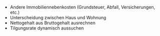 - Andere Immobiliennebenkosten (Grundsteuer, Abfall, Versicherungen, etc.)
- Unterscheidung zwischen Haus und Wohnung
- Nettogehalt aus Bruttogehalt ausrechnen
- Tilgungsrate dynamisch aussuchen